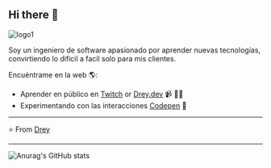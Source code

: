 ## Hi there 👋

![logo1](https://github.com/user-attachments/assets/9e63cf39-9d21-4ae0-b304-721760f728a4)

Soy un ingeniero de software apasionado por aprender nuevas tecnologías, convirtiendo lo dificil a facil solo para mis clientes.

Encuéntrame en la web 🌎:
- Aprender en público en <a href="https://www.twitch.tv">Twitch</a> or <a href="https://www..">Drey.dev</a> 📹 ✍🏾
- Experimentando con las interacciones <a href="https://codepen.io/pen/"> Codepen</a> 🏓


---
⭐️ From [Drey](https://github.com/Leonardo-b2)
 
---
![Anurag's GitHub stats](https://github-readme-stats.vercel.app/api?username=Leonardo-b2&show_icons=true&theme=transparent)

<!--
**Leonardo-b2/Leonardo-b2** is a ✨ _special_ ✨ repository because its `README.md` (this file) appears on your GitHub profile.

Here are some ideas to get you started:

- 🔭 I’m currently working on ...
- 🌱 I’m currently learning ...
- 👯 I’m looking to collaborate on ...
- 🤔 I’m looking for help with ...
- 💬 Ask me about ...
- 📫 How to reach me: ...
- 😄 Pronouns: ...
- ⚡ Fun fact: ...
-->
